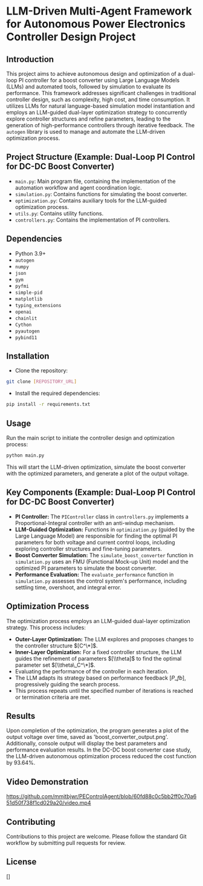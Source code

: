 
# LLM-Driven Multi-Agent Framework for Autonomous Power Electronics Controller Design Project

## Introduction
This project aims to achieve autonomous design and optimization of a dual-loop PI controller for a boost converter using Large Language Models (LLMs) and automated tools, followed by simulation to evaluate its performance. This framework addresses significant challenges in traditional controller design, such as complexity, high cost, and time consumption. It utilizes LLMs for natural language-based simulation model instantiation and employs an LLM-guided dual-layer optimization strategy to concurrently explore controller structures and refine parameters, leading to the generation of high-performance controllers through iterative feedback. The `autogen` library is used to manage and automate the LLM-driven optimization process.

## Project Structure (Example: Dual-Loop PI Control for DC-DC Boost Converter)
- `main.py`: Main program file, containing the implementation of the automation workflow and agent coordination logic.
- `simulation.py`: Contains functions for simulating the boost converter.
- `optimization.py`: Contains auxiliary tools for the LLM-guided optimization process.
- `utils.py`: Contains utility functions.
- `controllers.py`: Contains the implementation of PI controllers.

## Dependencies
- Python 3.9+
- `autogen`
- `numpy`
- `json`
- `gym`
- `pyfmi`
- `simple-pid`
- `matplotlib`
- `typing_extensions`
- `openai`
- `chainlit`
- `Cython`
- `pyautogen`
- `pybind11`

## Installation
- Clone the repository:
```bash
git clone [REPOSITORY_URL]
````

  - Install the required dependencies:

<!-- end list -->

```bash
pip install -r requirements.txt
```

## Usage

Run the main script to initiate the controller design and optimization process:

```bash
python main.py
```

This will start the LLM-driven optimization, simulate the boost converter with the optimized parameters, and generate a plot of the output voltage.

## Key Components (Example: Dual-Loop PI Control for DC-DC Boost Converter)

  - **PI Controller:** The `PIController` class in `controllers.py` implements a Proportional-Integral controller with an anti-windup mechanism.
  - **LLM-Guided Optimization:** Functions in `optimization.py` (guided by the Large Language Model) are responsible for finding the optimal PI parameters for both voltage and current control loops, including exploring controller structures and fine-tuning parameters.
  - **Boost Converter Simulation:** The `simulate_boost_converter` function in `simulation.py` uses an FMU (Functional Mock-up Unit) model and the optimized PI parameters to simulate the boost converter.
  - **Performance Evaluation:** The `evaluate_performance` function in `simulation.py` assesses the control system's performance, including settling time, overshoot, and integral error.

## Optimization Process

The optimization process employs an LLM-guided dual-layer optimization strategy. This process includes:

  - **Outer-Layer Optimization:** The LLM explores and proposes changes to the controller structure $[C^\*]$.
  - **Inner-Layer Optimization:** For a fixed controller structure, the LLM guides the refinement of parameters $[\\theta]$ to find the optimal parameter set $[\\theta\_C^\*]$.
  - Evaluating the performance of the controller in each iteration.
  - The LLM adapts its strategy based on performance feedback $[P\_{fb}]$, progressively guiding the search process.
  - This process repeats until the specified number of iterations is reached or termination criteria are met.

## Results

Upon completion of the optimization, the program generates a plot of the output voltage over time, saved as 'boost\_converter\_output.png'. Additionally, console output will display the best parameters and performance evaluation results. In the DC-DC boost converter case study, the LLM-driven autonomous optimization process reduced the cost function by 93.64%.

## Video Demonstration
https://github.com/mmjtbjwr/PEControlAgent/blob/60fd88c0c5bb2ff0c70a651d50f738f1cd029a20/video.mp4



## Contributing

Contributions to this project are welcome. Please follow the standard Git workflow by submitting pull requests for review.

## License

[]

```
```
